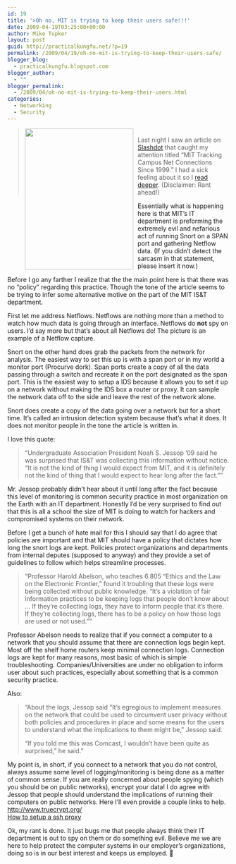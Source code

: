 ```yaml
---
id: 19
title: '>Oh no, MIT is trying to keep their users safe!!!'
date: 2009-04-19T03:25:00+00:00
author: Mike Tupker
layout: post
guid: http://practicalkungfu.net/?p=19
permalink: /2009/04/19/oh-no-mit-is-trying-to-keep-their-users-safe/
blogger_blog:
  - practicalkungfu.blogspot.com
blogger_author:
  - ""
blogger_permalink:
  - /2009/04/oh-no-mit-is-trying-to-keep-their-users.html
categories:
  - Networking
  - Security
---
```

><a onblur="try {parent.deselectBloggerImageGracefully();} catch(e) {}" href="http://2.bp.blogspot.com/_i4gWH_TFjMU/Ses7xY4HK3I/AAAAAAAADG8/QwiKV83FcaA/s1600-h/MITnetworkmonitoring.jpg"><img style="margin: 0pt 10px 10px 0pt; float: left; cursor: pointer; width: 246px; height: 320px;" src="http://2.bp.blogspot.com/_i4gWH_TFjMU/Ses7xY4HK3I/AAAAAAAADG8/QwiKV83FcaA/s320/MITnetworkmonitoring.jpg" alt="" id="BLOGGER_PHOTO_ID_5326416703973174130" border="0" /></a>  
Last night I saw an article on [Slashdot](http://yro.slashdot.org/article.pl?sid=09/04/18/2224226&from=rss) that caught my attention titled &#8220;MIT Tracking Campus Net Connections Since 1999.&#8221; I had a sick feeling about it so I [read deeper](http://tech.mit.edu/V129/N20/networkmonitoring.html). (Disclaimer: Rant ahead!)

Essentially what is happening here is that MIT&#8217;s IT department is preforming the extremely evil and nefarious act of running Snort on a SPAN port and gathering Netflow data. (If you didn&#8217;t detect the sarcasm in that statement, please insert it now.)

Before I go any farther I realize that the the main point here is that there was no &#8220;policy&#8221; regarding this practice. Though the tone of the article seems to be trying to infer some alternative motive on the part of the MIT IS&T department.

First let me address Netflows. Netflows are nothing more than a method to watch how much data is going through an interface. Netflows do <span style="font-weight: bold;">not</span> spy on users. I&#8217;d say more but that&#8217;s about all Netflows do! The picture is an example of a Netflow capture.

Snort on the other hand does grab the packets from the network for analysis. The easiest way to set this up is with a span port or in my world a monitor port (Procurve dork). Span ports create a copy of all the data passing through a switch and recreate it on the port designated as the span port. This is the easiest way to setup a IDS because it allows you to set it up on a network without making the IDS box a router or proxy. It can sample the network data off to the side and leave the rest of the network alone.

Snort does create a copy of the data going over a network but for a short time. It&#8217;s called an intrusion detection system because that&#8217;s what it does. It does not monitor people in the tone the article is written in.

I love this quote:

> &#8220;Undergraduate Association President Noah S. Jessop ’09 said he was surprised that IS&T was collecting this information without notice. “It is not the kind of thing I would expect from MIT, and it is definitely not the kind of thing that I would expect to hear long after the fact.”&#8221;

Mr. Jessop probably didn&#8217;t hear about it until long after the fact because this level of monitoring is common security practice in most organization on the Earth with an IT department. Honestly I&#8217;d be very surprised to find out that this is all a school the size of MIT is doing to watch for hackers and compromised systems on their network.

Before I get a bunch of hate mail for this I should say that I do agree that policies are important and that MIT should have a policy that dictates how long the snort logs are kept. Policies protect organizations and departments from internal deputes (supposed to anyway) and they provide a set of guidelines to follow which helps streamline processes.

> &#8220;Professor Harold Abelson, who teaches 6.805 “Ethics and the Law on the Electronic Frontier,” found it troubling that these logs were being collected without public knowledge. “It’s a violation of fair information practices to be keeping logs that people don’t know about … If they’re collecting logs, they have to inform people that it’s there. If they’re collecting logs, there has to be a policy on how those logs are used or not used.”&#8221;

Professor Abelson needs to realize that if you connect a computer to a network that you should assume that there are connection logs begin kept. Most off the shelf home routers keep minimal connection logs. Connection logs are kept for many reasons, most basic of which is simple troubleshooting. Companies/Universities are under no obligation to inform user about such practices, especially about something that is a common security practice.

Also:

> &#8220;About the logs, Jessop said “It’s egregious to implement measures on the network that could be used to circumvent user privacy without both policies and procedures in place and some means for the users to understand what the implications to them might be,” Jessop said.
> 
> “If you told me this was Comcast, I wouldn’t have been quite as surprised,” he said.&#8221;

My point is, in short, if you connect to a network that you do not control, always assume some level of logging/monitoring is being done as a matter of common sense. If you are really concerned about people spying (which you should be on public networks), encrypt your data! I do agree with Jessop that people should understand the implications of running their computers on public networks. Here I&#8217;ll even provide a couple links to help.  
<http://www.truecrypt.org/>  
[How to setup a ssh proxy](http://lifehacker.com/software/ssh/geek-to-live--encrypt-your-web-browsing-session-with-an-ssh-socks-proxy-237227.php)

Ok, my rant is done. It just bugs me that people always think their IT department is out to spy on them or do something evil. Believe me we are here to help protect the computer systems in our employer&#8217;s organizations, doing so is in our best interest and keeps us employed. 🙂